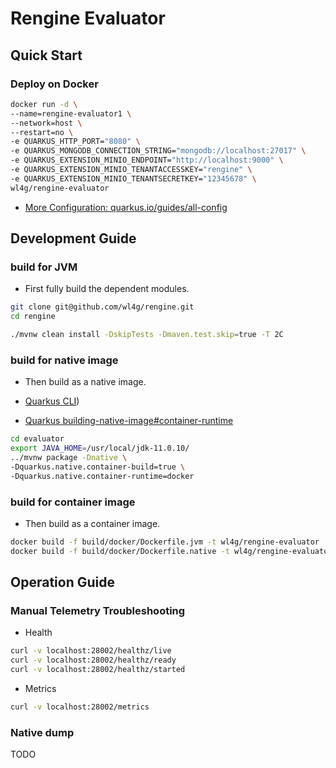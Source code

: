 # Rengine Evaluator

## Quick Start

### Deploy on Docker

```bash
docker run -d \
--name=rengine-evaluator1 \
--network=host \
--restart=no \
-e QUARKUS_HTTP_PORT="8080" \
-e QUARKUS_MONGODB_CONNECTION_STRING="mongodb://localhost:27017" \
-e QUARKUS_EXTENSION_MINIO_ENDPOINT="http://localhost:9000" \
-e QUARKUS_EXTENSION_MINIO_TENANTACCESSKEY="rengine" \
-e QUARKUS_EXTENSION_MINIO_TENANTSECRETKEY="12345678" \
wl4g/rengine-evaluator
```

- [More Configuration: quarkus.io/guides/all-config](https://quarkus.io/guides/all-config)

## Development Guide

### build for JVM

- First fully build the dependent modules.

```bash
git clone git@github.com/wl4g/rengine.git
cd rengine

./mvnw clean install -DskipTests -Dmaven.test.skip=true -T 2C
```

### build for native image

- Then build as a native image.

- [Quarkus CLI](https://quarkus.io/guides/cli-tooling))

- [Quarkus building-native-image#container-runtime](https://quarkus.io/guides/building-native-image#container-runtime)

```bash
cd evaluator
export JAVA_HOME=/usr/local/jdk-11.0.10/
../mvnw package -Dnative \
-Dquarkus.native.container-build=true \
-Dquarkus.native.container-runtime=docker
```

### build for container image

- Then build as a container image.

```bash
docker build -f build/docker/Dockerfile.jvm -t wl4g/rengine-evaluator .
docker build -f build/docker/Dockerfile.native -t wl4g/rengine-evaluator .
```

## Operation Guide

### Manual Telemetry Troubleshooting

- Health

```bash
curl -v localhost:28002/healthz/live
curl -v localhost:28002/healthz/ready
curl -v localhost:28002/healthz/started
```

- Metrics

```bash
curl -v localhost:28002/metrics
```

### Native dump

TODO
